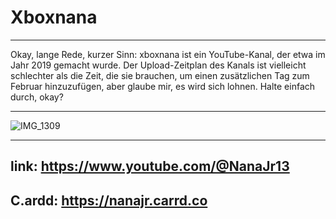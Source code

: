 # Xboxnana
_____________________________________________________________________________________________________________________________________
Okay, lange Rede, kurzer Sinn: xboxnana ist ein YouTube-Kanal, der etwa im Jahr 2019 gemacht wurde. Der Upload-Zeitplan des Kanals ist vielleicht schlechter als die Zeit, die sie brauchen, um einen zusätzlichen Tag zum Februar hinzuzufügen, aber glaube mir, es wird sich lohnen. Halte einfach durch, okay?
                                       
_____________________________________________________________________________________________
![IMG_1309](https://github.com/user-attachments/assets/0ff5b6a2-6dc9-41e2-bee5-30b20cbbe9dc)
                                                                                            
                                                                                            
                                                                                            
---------------------------------------------------------------------------------------------                                      
link: https://www.youtube.com/@NanaJr13                                                     
---------------------------------------------------------------------------------------------
C.ardd: https://nanajr.carrd.co
---------------------------------------------------------------------------------------------
